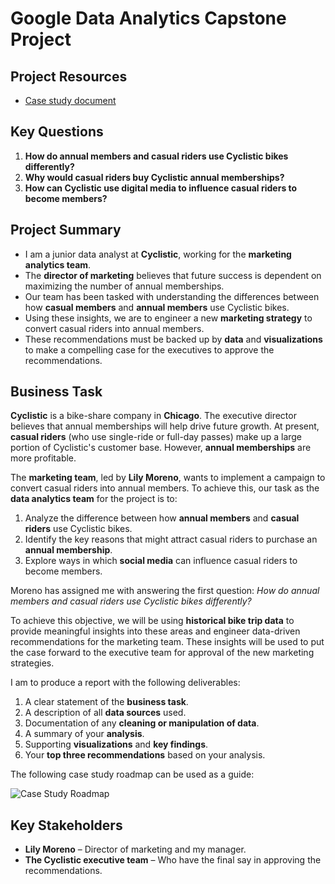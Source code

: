 # Google Data Analytics Capstone Project

## Project Resources

- [Case study document](https://www.coursera.org/learn/google-data-analytics-capstone/supplement/7PGIT/case-study-1-how-does-a-bike-share-navigate-speedy-success)

## Key Questions

1. **How do annual members and casual riders use Cyclistic bikes differently?**
2. **Why would casual riders buy Cyclistic annual memberships?**
3. **How can Cyclistic use digital media to influence casual riders to become members?**

## Project Summary

- I am a junior data analyst at **Cyclistic**, working for the **marketing analytics team**.
- The **director of marketing** believes that future success is dependent on maximizing the number of annual memberships.
- Our team has been tasked with understanding the differences between how **casual members** and **annual members** use Cyclistic bikes.
- Using these insights, we are to engineer a new **marketing strategy** to convert casual riders into annual members.
- These recommendations must be backed up by **data** and **visualizations** to make a compelling case for the executives to approve the recommendations.

## Business Task

**Cyclistic** is a bike-share company in **Chicago**. The executive director believes that annual memberships will help drive future growth. At present, **casual riders** (who use single-ride or full-day passes) make up a large portion of Cyclistic's customer base. However, **annual memberships** are more profitable.

The **marketing team**, led by **Lily Moreno**, wants to implement a campaign to convert casual riders into annual members. To achieve this, our task as the **data analytics team** for the project is to:

1. Analyze the difference between how **annual members** and **casual riders** use Cyclistic bikes.
2. Identify the key reasons that might attract casual riders to purchase an **annual membership**.
3. Explore ways in which **social media** can influence casual riders to become members.

Moreno has assigned me with answering the first question: *How do annual members and casual riders use Cyclistic bikes differently?*

To achieve this objective, we will be using **historical bike trip data** to provide meaningful insights into these areas and engineer data-driven recommendations for the marketing team. These insights will be used to put the case forward to the executive team for approval of the new marketing strategies.

I am to produce a report with the following deliverables:

1. A clear statement of the **business task**.
2. A description of all **data sources** used.
3. Documentation of any **cleaning or manipulation of data**.
4. A summary of your **analysis**.
5. Supporting **visualizations** and **key findings**.
6. Your **top three recommendations** based on your analysis.

The following case study roadmap can be used as a guide:

![Case Study Roadmap](https://github.com/user-attachments/assets/ad8a6050-4840-41bb-a41b-d48d84fcc7b6)

## Key Stakeholders

- **Lily Moreno** – Director of marketing and my manager.
- **The Cyclistic executive team** – Who have the final say in approving the recommendations.
